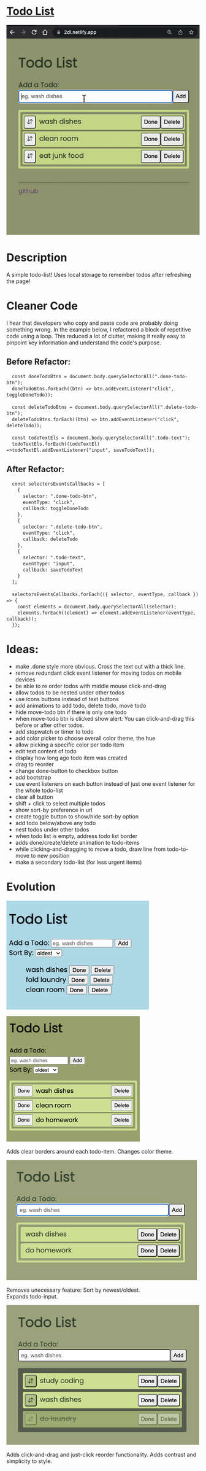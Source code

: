 # [Todo List](https://2dl.netlify.app/)

![version 4](./github_images/todolist1.gif)

# Description

A simple todo-list!
Uses local storage to remember todos after refreshing the page!

# Cleaner Code

I hear that developers who copy and paste code are probably doing something wrong.
In the example below, I refactored a block of repetitive code using a loop.
This reduced a lot of clutter, making it really easy to pinpoint key information and understand the code's purpose.

## Before Refactor:

```
  const doneTodoBtns = document.body.querySelectorAll(".done-todo-btn");
  doneTodoBtns.forEach((btn) => btn.addEventListener("click", toggleDoneTodo));

  const deleteTodoBtns = document.body.querySelectorAll(".delete-todo-btn");
  deleteTodoBtns.forEach((btn) => btn.addEventListener("click", deleteTodo));

  const todoTextEls = document.body.querySelectorAll(".todo-text");
  todoTextEls.forEach((todoTextEl) =>todoTextEl.addEventListener("input", saveTodoText));
```

## After Refactor:

```
  const selectorsEventsCallbacks = [
    {
      selector: ".done-todo-btn",
      eventType: "click",
      callback: toggleDoneTodo
    },
    {
      selector: ".delete-todo-btn",
      eventType: "click",
      callback: deleteTodo
    },
    {
      selector: ".todo-text",
      eventType: "input",
      callback: saveTodoText
    }
  ];

  selectorsEventsCallbacks.forEach(({ selector, eventType, callback }) => {
    const elements = document.body.querySelectorAll(selector);
    elements.forEach((element) => element.addEventListener(eventType, callback));
  });
```

# Ideas:

- make .done style more obvious. Cross the text out with a thick line.
- remove redundant click event listener for moving todos on mobile devices
- be able to re order todos with middle mouse click-and-drag
- allow todos to be nested under other todos
- use icons buttons instead of text buttons
- add animations to add todo, delete todo, move todo
- hide move-todo btn if there is only one todo
- when move-todo btn is clicked show alert: You can click-and-drag this before or after other todos.
- add stopwatch or timer to todo
- add color picker to choose overall color theme, the hue
- allow picking a specific color per todo item
- edit text content of todo
- display how long ago todo item was created
- drag to reorder
- change done-button to checkbox button
- add bootstrap
- use event listeners on each button instead of just one event listener for the whole todo-list
- clear all button
- shift + click to select multiple todos
- show sort-by preference in url
- create toggle button to show/hide sort-by option
- add todo below/above any todo
- nest todos under other todos
- when todo list is empty, address todo list border
- adds done/create/delete animation to todo-items
- while clicking-and-dragging to move a todo, draw line from todo-to-move to new position
- make a secondary todo-list (for less urgent items)

# Evolution

![version 1](./github_images/v1.png)

![version 2](./github_images/v2.png)

Adds clear borders around each todo-item.
Changes color theme.

![version 3](./github_images/v3.png)

Removes unecessary feature: Sort by newest/oldest.  
Expands todo-input.

![version 4](./github_images/v4.png)

Adds click-and-drag and just-click reorder functionality.
Adds contrast and simplicity to style.
